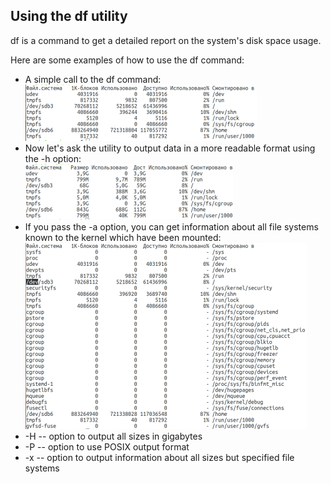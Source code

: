## Using the **df** utility
df is a command to get a detailed report on the system's disk space usage.

Here are some examples of how to use the df command:
- A simple call to the df command: \
  ![df1](../misc/images/df1.png)
- Now let's ask the utility to output data in a more readable format using the -h option: \
  ![df2](../misc/images/df2.png)
- If you pass the -a option, you can get information about all file systems known to the kernel which have been mounted: \
  ![df3](../misc/images/df3.png)
- -H -- option to output all sizes in gigabytes
- -P -- option to use POSIX output format
- -x -- option to output information about all sizes but specified file systems
